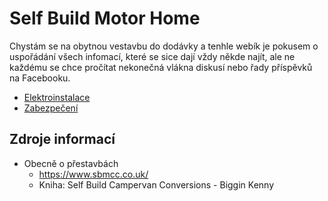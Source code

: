 # Self Build Motor Home

Chystám se na obytnou vestavbu do dodávky a tenhle webík je pokusem o 
uspořádání všech infomací, které se sice dají vždy někde najít, ale 
ne každému se chce pročítat nekonečná vlákna diskusí nebo řady příspěvků
na Facebooku.

* [Elektroinstalace](electricity.md)
* [Zabezpečení](security.md)

## Zdroje informací

* Obecně o přestavbách
  * https://www.sbmcc.co.uk/
  * Kniha: Self Build Campervan Conversions - Biggin Kenny
